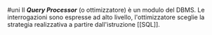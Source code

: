 #uni 
Il ___Query Processor___ (o ottimizzatore) è un modulo del DBMS.
Le interrogazioni sono espresse ad alto livello, l'ottimizzatore sceglie la strategia realizzativa a partire dall'istruzione [[SQL]]. 